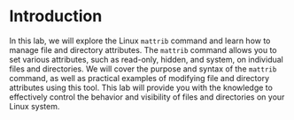 # Introduction

In this lab, we will explore the Linux `mattrib` command and learn how to manage file and directory attributes. The `mattrib` command allows you to set various attributes, such as read-only, hidden, and system, on individual files and directories. We will cover the purpose and syntax of the `mattrib` command, as well as practical examples of modifying file and directory attributes using this tool. This lab will provide you with the knowledge to effectively control the behavior and visibility of files and directories on your Linux system.
